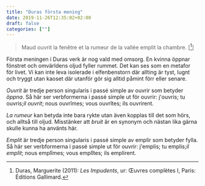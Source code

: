```yaml
---
title: "Duras första mening"
date: 2019-11-26T12:35:02+02:00
draft: false
categories: [""]
---
```


> Maud ouvrit la fenêtre et la rumeur de la vallée emplit la chambre. [[^1]]

Första meningen i Duras verk är nog vald med omsorg. En kvinna öppnar fönstret och omvärldens oljud fyller rummet. Det kan ses som en metafor för livet. Vi kan inte leva isolerade i elfenbenstorn där allting är tyst, lugnt och tryggt utan kaoset där utanför gör sig alltid påmint förr eller senare. 

_Ouvrit_ är tredje person singularis i passé simple av ouvrir som betyder _öppna_. Så här ser verbformerna i passé simple ut för ouvrir: j'ouvris;
tu ouvris;_il ouvrit_; nous ouvrîmes; vous ouvrîtes; ils ouvrirent. 

_La rumeur_  kan betyda inte bara rykte utan även kopplas till det som hörs, och alltså till oljud. Misstänker att _bruit_ är en synonym och nästan lika gärna skulle kunna ha använts här.

_Emplit_ är tredje person singularis i passé simple av emplir som betyder fylla. Så här ser verbformerna i passé simple ut för ouvrir: j'emplis; tu emplis;_il emplit_; nous emplîmes; vous emplîtes; ils emplirent. 



<!-- Referenser -->
 [^1]: Duras, Marguerite (2011): _Les Impudents_, ur: Œuvres complètes I, Paris: Éditions Gallimard.

